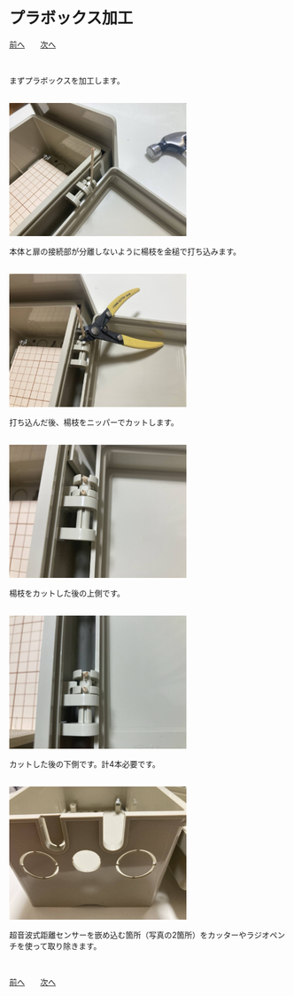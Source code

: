 # プラボックス加工

[前へ](https://github.com/maki-makirou/Measuring_Aquatic_Ultrasonic_Level_Instrument/blob/main/MAULI_202501/MAULI_202501.md)　　[次へ](https://github.com/maki-makirou/Measuring_Aquatic_Ultrasonic_Level_Instrument/blob/main/MAULI_202501/Woodworking/Woodworking.md)

<br>

まずプラボックスを加工します。

<br>

<img src="https://github.com/maki-makirou/Measuring_Aquatic_Ultrasonic_Level_Instrument/blob/main/MAULI_202501/Plastic_box/img/IMG_6411.JPG" width="320px">

本体と扉の接続部が分離しないように楊枝を金槌で打ち込みます。

<br>

<img src="https://github.com/maki-makirou/Measuring_Aquatic_Ultrasonic_Level_Instrument/blob/main/MAULI_202501/Plastic_box/img/IMG_6413.JPG" width="320px">

打ち込んだ後、楊枝をニッパーでカットします。

<br>

<img src="https://github.com/maki-makirou/Measuring_Aquatic_Ultrasonic_Level_Instrument/blob/main/MAULI_202501/Plastic_box/img/IMG_6414.JPG" width="320px">

楊枝をカットした後の上側です。

<br>

<img src="https://github.com/maki-makirou/Measuring_Aquatic_Ultrasonic_Level_Instrument/blob/main/MAULI_202501/Plastic_box/img/IMG_6415.JPG" width="320px">

カットした後の下側です。計4本必要です。

<br>

<img src="https://github.com/maki-makirou/Measuring_Aquatic_Ultrasonic_Level_Instrument/blob/main/MAULI_202501/Plastic_box/img/IMG_6456.JPG" width="320px">

超音波式距離センサーを嵌め込む箇所（写真の2箇所）をカッターやラジオペンチを使って取り除きます。

<br>

[前へ](https://github.com/maki-makirou/Measuring_Aquatic_Ultrasonic_Level_Instrument/blob/main/MAULI_202501/MAULI_202501.md)　　[次へ](https://github.com/maki-makirou/Measuring_Aquatic_Ultrasonic_Level_Instrument/blob/main/MAULI_202501/Woodworking/Woodworking.md)
